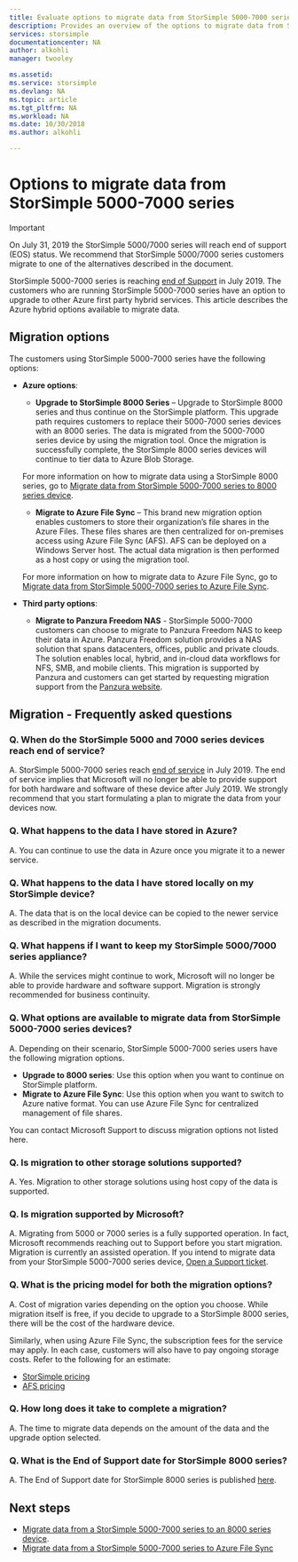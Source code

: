 ```yaml
---
title: Evaluate options to migrate data from StorSimple 5000-7000 series| Microsoft Docs
description: Provides an overview of the options to migrate data from StorSimple 5000-7000 series.
services: storsimple
documentationcenter: NA
author: alkohli
manager: twooley

ms.assetid: 
ms.service: storsimple
ms.devlang: NA
ms.topic: article
ms.tgt_pltfrm: NA
ms.workload: NA
ms.date: 10/30/2018 
ms.author: alkohli

---
```

# Options to migrate data from StorSimple 5000-7000 series 

> [!IMPORTANT]
> On July 31, 2019 the StorSimple 5000/7000 series will reach end of support (EOS) status. We recommend that StorSimple 5000/7000 series customers migrate to one of the alternatives described in the document.

StorSimple 5000-7000 series is reaching [end of Support](https://support.microsoft.com/lifecycle/search?alpha=StorSimple%205000%2F7000%20Series) in July 2019. The customers who are running StorSimple 5000-7000 series have an option to upgrade to other Azure first party hybrid services. This article describes the Azure hybrid options available to migrate data. 

## Migration options

The customers using StorSimple 5000-7000 series have the following options:

- **Azure options**:

    - **Upgrade to StorSimple 8000 Series** – Upgrade to StorSimple 8000 series and thus continue on the StorSimple platform.  This upgrade path requires customers to replace their 5000-7000 series devices with an 8000 series. The data is migrated from the 5000-7000 series device by using the migration tool. Once the migration is successfully complete, the StorSimple 8000 series devices will continue to tier data to Azure Blob Storage. 

    For more information on how to migrate data using a StorSimple 8000 series, go to [Migrate data from StorSimple 5000-7000 series to 8000 series device](storsimple-8000-migrate-from-5000-7000.md).

    - **Migrate to Azure File Sync** – This brand new migration option enables customers to store their organization’s file shares in the Azure Files. These files shares are then centralized for on-premises access using Azure File Sync (AFS). AFS can be deployed on a Windows Server host. The actual data migration is then performed as a host copy or using the migration tool.

    For more information on how to migrate data to Azure File Sync, go to [Migrate data from StorSimple 5000-7000 series to Azure File Sync](https://aka.ms/StorSimpleMigrationAFS).

- **Third party options**:

    - **Migrate to Panzura Freedom NAS** - StorSimple 5000-7000 customers can choose to migrate to Panzura Freedom NAS to keep their data in Azure. Panzura Freedom solution provides a NAS solution that spans datacenters, offices, public and private clouds. The solution enables local, hybrid, and in-cloud data workflows for NFS, SMB, and mobile clients. This migration is supported by Panzura and customers can get started by requesting migration support from the [Panzura website](https://panzura.com/storsimple-migration/).

## Migration - Frequently asked questions

### Q. When do the StorSimple 5000 and 7000 series devices reach end of service? 

A. StorSimple 5000-7000 series reach [end of service](https://support.microsoft.com/lifecycle/search?alpha=StorSimple%205000%2F7000%20Series) in July 2019. The end of service implies that Microsoft will no longer be able to provide support for both hardware and software of these device after July 2019. We strongly recommend that you start formulating a plan to migrate the data from your devices now.

### Q. What happens to the data I have stored in Azure?  

A. You can continue to use the data in Azure once you migrate it to a newer service. 


### Q. What happens to the data I have stored locally on my StorSimple device? 

A. The data that is on the local device can be copied to the newer service as described in the migration documents.

###	Q. What happens if I want to keep my StorSimple 5000/7000 series appliance? 

A. While the services might continue to work, Microsoft will no longer be able to provide hardware and software support. Migration is strongly recommended for business continuity.

### Q. What options are available to migrate data from StorSimple 5000-7000 series devices? 

A. Depending on their scenario, StorSimple 5000-7000 series users have the following migration options. 

 - **Upgrade to 8000 series**: Use this option when you want to continue on StorSimple platform. 
 - **Migrate to Azure File Sync**: Use this option when you want to switch to Azure native format. You can use Azure File Sync for centralized management of file shares. 

You can contact Microsoft Support to discuss migration options not listed here.

### Q. Is migration to other storage solutions supported?

A. Yes. Migration to other storage solutions using host copy of the data is supported.

### Q. Is migration supported by Microsoft? 

A. Migrating from 5000 or 7000 series is a fully supported operation. In fact, Microsoft recommends reaching out to Support before you start migration. Migration is currently an assisted operation. If you intend to migrate data from your StorSimple 5000-7000 series device, [Open a Support ticket](storsimple-8000-contact-microsoft-support.md).

### Q. What is the pricing model for both the migration options?

A. Cost of migration varies depending on the option you choose. While migration itself is free, if you decide to upgrade to a StorSimple 8000 series, there will be the cost of the hardware device. 

Similarly, when using Azure File Sync, the subscription fees for the service may apply. In each case, customers will also have to pay ongoing storage costs. Refer to the following for an estimate: 
- [StorSimple pricing](https://azure.microsoft.com/pricing/details/storsimple/)  
- [AFS pricing]( https://azure.microsoft.com/pricing/details/storage/files/)

### Q.	How long does it take to complete a migration?

A. The time to migrate data depends on the amount of the data and the upgrade option selected. 

### Q. What is the End of Support date for StorSimple 8000 series?

A. The End of Support date for StorSimple 8000 series is published [here](https://support.microsoft.com/lifecycle/search?alpha=Azure%20StorSimple%208000%20Series).


## Next steps
 - [Migrate data from a StorSimple 5000-7000 series to an 8000 series device](storsimple-8000-migrate-from-5000-7000.md).
 - [Migrate data from a StorSimple 5000-7000 series to Azure File Sync](storsimple-5000-7000-afs-migration.md)
